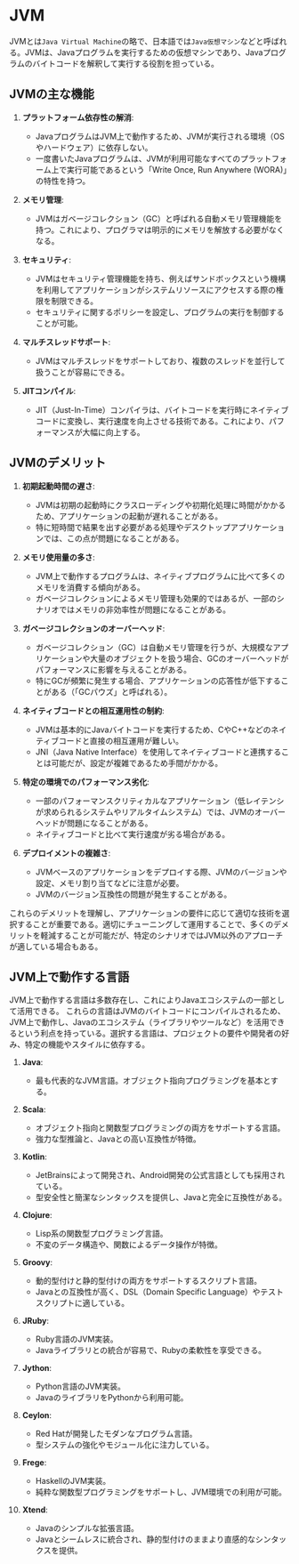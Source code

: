 # JVM

JVMとは`Java Virtual Machine`の略で、日本語では`Java仮想マシン`などと呼ばれる。JVMは、Javaプログラムを実行するための仮想マシンであり、Javaプログラムのバイトコードを解釈して実行する役割を担っている。

## JVMの主な機能

1. **プラットフォーム依存性の解消**:
    - JavaプログラムはJVM上で動作するため、JVMが実行される環境（OSやハードウェア）に依存しない。
    - 一度書いたJavaプログラムは、JVMが利用可能なすべてのプラットフォーム上で実行可能であるという「Write Once, Run Anywhere (WORA)」の特性を持つ。

2. **メモリ管理**:
    - JVMはガベージコレクション（GC）と呼ばれる自動メモリ管理機能を持つ。これにより、プログラマは明示的にメモリを解放する必要がなくなる。

3. **セキュリティ**:
    - JVMはセキュリティ管理機能を持ち、例えばサンドボックスという機構を利用してアプリケーションがシステムリソースにアクセスする際の権限を制限できる。
    - セキュリティに関するポリシーを設定し、プログラムの実行を制御することが可能。

4. **マルチスレッドサポート**:
    - JVMはマルチスレッドをサポートしており、複数のスレッドを並行して扱うことが容易にできる。

5. **JITコンパイル**:
    - JIT（Just-In-Time）コンパイラは、バイトコードを実行時にネイティブコードに変換し、実行速度を向上させる技術である。これにより、パフォーマンスが大幅に向上する。

## JVMのデメリット

1. **初期起動時間の遅さ**:
    - JVMは初期の起動時にクラスローディングや初期化処理に時間がかかるため、アプリケーションの起動が遅れることがある。
    - 特に短時間で結果を出す必要がある処理やデスクトップアプリケーションでは、この点が問題になることがある。

2. **メモリ使用量の多さ**:
    - JVM上で動作するプログラムは、ネイティブプログラムに比べて多くのメモリを消費する傾向がある。
    - ガベージコレクションによるメモリ管理も効果的ではあるが、一部のシナリオではメモリの非効率性が問題になることがある。

3. **ガベージコレクションのオーバーヘッド**:
    - ガベージコレクション（GC）は自動メモリ管理を行うが、大規模なアプリケーションや大量のオブジェクトを扱う場合、GCのオーバーヘッドがパフォーマンスに影響を与えることがある。
    - 特にGCが頻繁に発生する場合、アプリケーションの応答性が低下することがある（「GCパウズ」と呼ばれる）。

4. **ネイティブコードとの相互運用性の制約**:
    - JVMは基本的にJavaバイトコードを実行するため、CやC++などのネイティブコードと直接の相互運用が難しい。
    - JNI（Java Native Interface）を使用してネイティブコードと連携することは可能だが、設定が複雑であるため手間がかかる。

5. **特定の環境でのパフォーマンス劣化**:
    - 一部のパフォーマンスクリティカルなアプリケーション（低レイテンシが求められるシステムやリアルタイムシステム）では、JVMのオーバーヘッドが問題になることがある。
    - ネイティブコードと比べて実行速度が劣る場合がある。

6. **デプロイメントの複雑さ**:
    - JVMベースのアプリケーションをデプロイする際、JVMのバージョンや設定、メモリ割り当てなどに注意が必要。
    - JVMのバージョン互換性の問題が発生することがある。

これらのデメリットを理解し、アプリケーションの要件に応じて適切な技術を選択することが重要である。適切にチューニングして運用することで、多くのデメリットを軽減することが可能だが、特定のシナリオではJVM以外のアプローチが適している場合もある。

## JVM上で動作する言語

JVM上で動作する言語は多数存在し、これによりJavaエコシステムの一部として活用できる。
これらの言語はJVMのバイトコードにコンパイルされるため、JVM上で動作し、Javaのエコシステム（ライブラリやツールなど）を活用できるという利点を持っている。選択する言語は、プロジェクトの要件や開発者の好み、特定の機能やスタイルに依存する。

1. **Java**:
    - 最も代表的なJVM言語。オブジェクト指向プログラミングを基本とする。

2. **Scala**:
    - オブジェクト指向と関数型プログラミングの両方をサポートする言語。
    - 強力な型推論と、Javaとの高い互換性が特徴。

3. **Kotlin**:
    - JetBrainsによって開発され、Android開発の公式言語としても採用されている。
    - 型安全性と簡潔なシンタックスを提供し、Javaと完全に互換性がある。

4. **Clojure**:
    - Lisp系の関数型プログラミング言語。
    - 不変のデータ構造や、関数によるデータ操作が特徴。

5. **Groovy**:
    - 動的型付けと静的型付けの両方をサポートするスクリプト言語。
    - Javaとの互換性が高く、DSL（Domain Specific Language）やテストスクリプトに適している。

6. **JRuby**:
    - Ruby言語のJVM実装。
    - Javaライブラリとの統合が容易で、Rubyの柔軟性を享受できる。

7. **Jython**:
    - Python言語のJVM実装。
    - JavaのライブラリをPythonから利用可能。

8. **Ceylon**:
    - Red Hatが開発したモダンなプログラム言語。
    - 型システムの強化やモジュール化に注力している。

9. **Frege**:
    - HaskellのJVM実装。
    - 純粋な関数型プログラミングをサポートし、JVM環境での利用が可能。

10. **Xtend**:
    - Javaのシンプルな拡張言語。
    - Javaとシームレスに統合され、静的型付けのままより直感的なシンタックスを提供。
